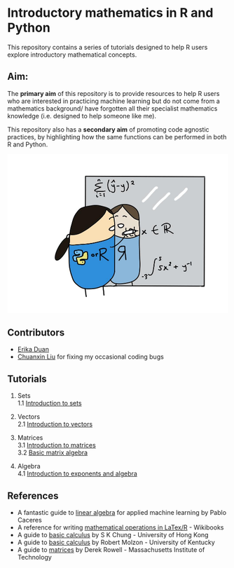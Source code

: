 # Introductory mathematics in R and Python  

This repository contains a series of tutorials designed to help R users explore introductory mathematical concepts.  

## Aim:  

The **primary aim** of this repository is to provide resources to help R users who are interested in practicing machine learning but do not come from a mathematics background/ have forgotten all their specialist mathematics knowledge (i.e. designed to help someone like me).  

This repository also has a **secondary aim** of promoting code agnostic practices, by highlighting how the same functions can be performed in both R and Python.  

![](https://github.com/erikaduan/Introductory-maths-in-R-and-Python/blob/master/02_figures/repo-logo.jpg)  

## Contributors  

+ [Erika Duan](https://github.com/erikaduan/)  
+ [Chuanxin Liu](https://github.com/codetrainee) for fixing my occasional coding bugs  

## Tutorials   

1. Sets  
    1.1 [Introduction to sets](https://github.com/erikaduan/Introductory-maths-in-R-and-Python/blob/master/03_scripts/01_sets-introduction.md)  

2. Vectors  
   2.1 [Introduction to vectors]()  

3. Matrices  
    3.1 [Introduction to matrices](https://github.com/erikaduan/Introductory-maths-in-R-and-Python/blob/master/03_scripts/01_matrices_introduction.md)  
    3.2 [Basic matrix algebra](https://github.com/erikaduan/Introductory-maths-in-R-and-Python/blob/master/03_scripts/02_matrices_basic-algebra.md)  

4. Algebra  
    4.1 [Introduction to exponents and algebra](https://github.com/erikaduan/Introductory-maths-in-R-and-Python/blob/master/03_scripts/10_algebra_introduction.md)  

## References  

+ A fantastic guide to [linear algebra](https://pabloinsente.github.io/intro-linear-algebra) for applied machine learning by Pablo Caceres  
+ A reference for writing [mathematical operations in LaTex/R](https://en.wikibooks.org/wiki/LaTeX/Mathematics#Fractions_and_Binomials) - Wikibooks  
+ A guide to [basic calculus](www.math.nagoya-u.ac.jp/~richard/teaching/f2016/BasicCalculus.pdf) by S K Chung - University of Hong Kong  
+ A guide to [basic calculus](https://www.ms.uky.edu/~lee/amspcalc/calcmolzon.pdf) by Robert Molzon - University of Kentucky  
+ A guide to [matrices](http://web.mit.edu/2.14/www/Handouts/Matrices.pdf) by Derek Rowell - Massachusetts Institute of Technology  